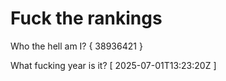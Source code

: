 # Fuck the rankings

Who the hell am I?
{ 38936421 }

What fucking year is it?
[ 2025-07-01T13:23:20Z ]

